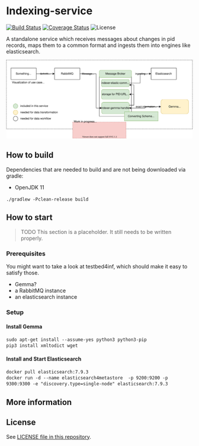 # Indexing-service

[![Build Status](https://travis-ci.com/kit-data-manager/indexing-service.svg?branch=master)](https://travis-ci.com/kit-data-manager/indexing-service)
[![Coverage Status](https://coveralls.io/repos/github/kit-data-manager/indexing-service/badge.svg?branch=master)](https://coveralls.io/github/kit-data-manager/indexing-service?branch=master)
![License](https://img.shields.io/github/license/kit-data-manager/indexing-service.svg)

A standalone service which receives messages about changes in pid records, maps them to a common format and ingests them into engines like elasticsearch.

![Visualization of use case structure.](use-case.drawio.svg)


## How to build

Dependencies that are needed to build and are not being downloaded via gradle:

- OpenJDK 11

`./gradlew -Pclean-release build`

## How to start

> TODO This section is a placeholder. It still needs to be written properly.

### Prerequisites

You might want to take a look at testbed4inf, which should make it easy to satisfy those.

- Gemma?
- a RabbitMQ instance
- an elasticsearch instance

### Setup
#### Install Gemma
```
sudo apt-get install --assume-yes python3 python3-pip 
pip3 install xmltodict wget
```

#### Install and Start Elasticsearch
```
docker pull elasticsearch:7.9.3
docker run -d --name elasticsearch4metastore  -p 9200:9200 -p 9300:9300 -e "discovery.type=single-node" elasticsearch:7.9.3
```

## More information

## License

See [LICENSE file in this repository](LICENSE).